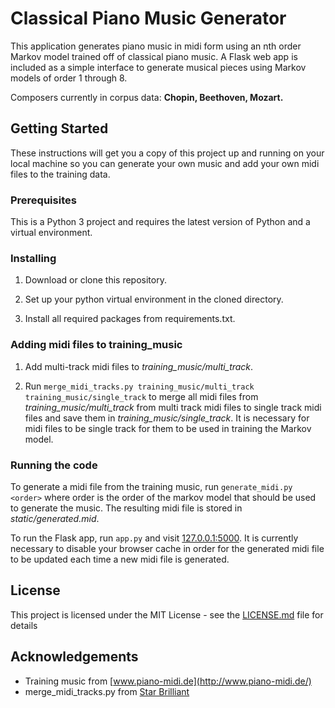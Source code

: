 # Classical Piano Music Generator

This application generates piano music in midi form using an nth order Markov model trained off of classical piano music.
A Flask web app is included as a simple interface to generate musical pieces using Markov models of order 1 through 8. 

Composers currently in corpus data: **Chopin, Beethoven, Mozart.**

## Getting Started

These instructions will get you a copy of this project up and running on your local machine so you can 
generate your own music and add your own midi files to the training data.

### Prerequisites

This is a Python 3 project and requires the latest version of Python and a virtual environment. 

### Installing

1. Download or clone this repository.

2. Set up your python virtual environment in the cloned directory.

3. Install all required packages from requirements.txt.

### Adding midi files to training_music

1. Add multi-track midi files to *training_music/multi_track*.

2. Run `merge_midi_tracks.py training_music/multi_track training_music/single_track` to merge all midi files from *training_music/multi_track* from multi track midi files to single track midi files and save them in *training_music/single_track*. It is necessary for midi files to be single track for them to be used in training the Markov model. 

### Running the code

To generate a midi file from the training music, run `generate_midi.py <order>` where order is the order of the markov model that should be used to generate the music. The resulting midi file is stored in *static/generated.mid*.

To run the Flask app, run `app.py` and visit [127.0.0.1:5000](http://127.0.0.1:5000/). It is currently necessary to disable your browser cache in order for the generated midi file to be updated each time a new midi file is generated.

## License

This project is licensed under the MIT License - see the [LICENSE.md](LICENSE.md) file for details

## Acknowledgements

* Training music from [www.piano-midi.de](http://www.piano-midi.de/)
* merge_midi_tracks.py from [Star Brilliant](https://github.com/m13253)


